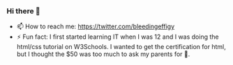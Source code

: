 ### Hi there 👋

<!--
**BleedingEffigy/BleedingEffigy** is a ✨ _special_ ✨ repository because its `README.md` (this file) appears on your GitHub profile.

Here are some ideas to get you started:

- 🔭 I’m currently working on ...
- 🌱 I’m currently learning ...
- 👯 I’m looking to collaborate on ...
- 🤔 I’m looking for help with ...
- 💬 Ask me about ...
- 😄 Pronouns: ...
-->
- 📫 How to reach me: https://twitter.com/bleedingeffigy
- ⚡ Fun fact: I first started learning IT when I was 12 and I was doing the html/css tutorial on W3Schools. I wanted to get the certification for html, but I thought the $50 was too much to ask my parents for 🤷.

